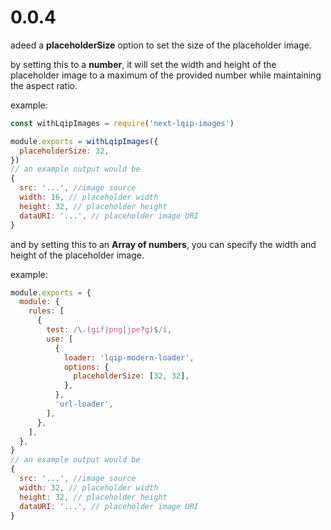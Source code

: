 
# 0.0.4

adeed a **placeholderSize** option to set the size of the placeholder image.

by setting this to a **number**, it will set the width and height of the
placeholder image to a maximum of the provided number while maintaining the
aspect ratio.

example:

```js
const withLqipImages = require('next-lqip-images')

module.exports = withLqipImages({
  placeholderSize: 32,
})
// an example output would be
{
  src: '...', //image source
  width: 16, // placeholder width
  height: 32, // placeholder height
  dataURI: '...', // placeholder image URI
}
```

and by setting this to an **Array of numbers**, you can specify the width and
height of the placeholder image.

example:

```js
module.exports = {
  module: {
    rules: [
      {
        test: /\.(gif|png|jpe?g)$/i,
        use: [
          {
            loader: 'lqip-modern-loader',
            options: {
              placeholderSize: [32, 32],
            },
          },
          'url-loader',
        ],
      },
    ],
  },
}
// an example output would be
{
  src: '...', //image source
  width: 32, // placeholder width
  height: 32, // placeholder height
  dataURI: '...', // placeholder image URI
}
```